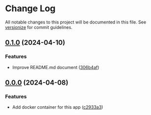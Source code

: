 # Change Log

All notable changes to this project will be documented in this file. See [versionize](https://github.com/versionize/versionize) for commit guidelines.

<a name="0.1.0"></a>
## [0.1.0](https://www.github.com/opolancoh/talenica-proyecta-dotnet/releases/tag/v0.1.0) (2024-04-10)

### Features

* Improve README.md document ([306b4af](https://www.github.com/opolancoh/talenica-proyecta-dotnet/commit/306b4af6c4b51f7791df1f8b3e61e9e35ab17905))

<a name="0.0.0"></a>
## [0.0.0](https://www.github.com/opolancoh/talenica-proyecta-dotnet/releases/tag/v0.0.0) (2024-04-08)

### Features

* Add docker container for this app ([c2933a3](https://www.github.com/opolancoh/talenica-proyecta-dotnet/commit/c2933a32236a10e3e2937fc81d93fff13c8ecc1c))

